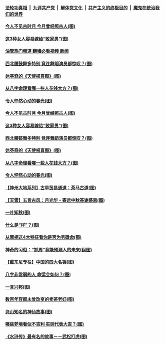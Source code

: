 ####  [法轮功真相](../../../../basic/blob/master/README.md?t=09011301) &nbsp;|&nbsp; [九评共产党](../../../../9ping.md/blob/master/README.md?t=09011301) &nbsp;|&nbsp; [解体党文化](../../../../jtdwh.md/blob/master/README.md?t=09011301)  &nbsp;|&nbsp; [共产主义的终极目的](../../../../gczydzjmd.md/blob/master/README.md?t=09011301) &nbsp;|&nbsp; [魔鬼在统治我们的世界](../../../../mgztzwmdsj.md/blob/master/README.md?t=09011301) 

#### [今人不见古时月 今月曾经照古人(图)](../pages/p7/1015357.md?t=09011301) 

#### [这3种女人容易嫁给“败家男”(图)](../pages/p7/1012788.md?t=09011301) 

#### [油管热门频道 翻墙必看视频 新闻](http://45.76.130.85:81/youtube.html?09011301)

#### [西北腰鼓舞多特别 竟连舞蹈演员都惊叹？(图)](../pages/p7/1013721.md?t=09011301) 

#### [达芬奇的《天使报喜图》(图)](../pages/p7/1015410.md?t=09011301) 

#### [从八字命理看哪一些人花钱大方？(图)](../pages/p7/1012734.md?t=09011301) 

#### [令人怦然心动的春光(图)](../pages/p7/1015386.md?t=09011301) 

#### [今人不见古时月 今月曾经照古人(图)](../pages/p7/1015357.md?t=09011301) 

#### [这3种女人容易嫁给“败家男”(图)](../pages/p7/1012788.md?t=09011301) 


#### [西北腰鼓舞多特别 竟连舞蹈演员都惊叹？(图)](../pages/p7/1013721.md?t=09011301) 

#### [达芬奇的《天使报喜图》(图)](../pages/p7/1015410.md?t=09011301) 

#### [从八字命理看哪一些人花钱大方？(图)](../pages/p7/1012734.md?t=09011301) 

#### [令人怦然心动的春光(图)](../pages/p7/1015386.md?t=09011301) 

#### [【神州大地系列】古早贸易通道：茶马古道(图)](../pages/p7/1014859.md?t=09011301) 

#### [【天雪】五言古风：月光华・寄远中秋答谢感恩(图)](../pages/p7/1015491.md?t=09011301) 

#### [一叶知秋(图)](../pages/p7/1015387.md?t=09011301) 

#### [什么是“样”？(图)](../pages/p7/1015412.md?t=09011301) 

#### [从面相这4大特征看你是否为劳碌命(图)](../pages/p7/1012787.md?t=09011301) 

#### [神奇的习俗：“抓周”竟能预测人的未来(组图)](../pages/p7/1015131.md?t=09011301) 

#### [【戴东尼专栏】中国的四大名锦(图)](../pages/p7/1009831.md?t=09011301) 

#### [八字非常弱的人 命运会如何？(图)](../pages/p7/1012126.md?t=09011301) 

#### [一言兴邦(图)](../pages/p7/1015378.md?t=09011301) 

#### [数百年容颜未曾改变的卖茶老妇(图)](../pages/p7/1015225.md?t=09011301) 

#### [尧山知名的神仙故事(图)](../pages/p7/1015223.md?t=09011301) 

#### [哪些梦境看似不吉利 实则代表大吉？(图)](../pages/p7/1013123.md?t=09011301) 

#### [《水浒传》最有名的故事－－武松打虎(图)](../pages/p7/1013722.md?t=09011301) 

<img src='http://gfw-breaker.win/goodnews/indexes/p7.md' width='0px' height='0px'/>
